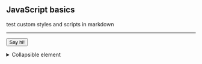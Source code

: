   ## JavaScript basics
  
  test custom styles and scripts in markdown
  
---

<button>Say hi!</button>

<details>
  <summary>Collapsible element</summary>
  <p>Some content</p>
  <p>Another content</p>
</details>

<script type="text/javascript" src="assets/js/main.js"></script>
